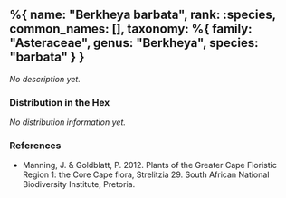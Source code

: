 %{
    name: "Berkheya barbata",
    rank: :species,
    common_names: [],
    taxonomy: %{
        family: "Asteraceae",
        genus: "Berkheya",
        species: "barbata"
    }
}
---

*No description yet.*

<!-- read more -->

### Distribution in the Hex

*No distribution information yet.*

### References

* Manning, J. & Goldblatt, P. 2012. Plants of the Greater Cape Floristic Region 1: the Core Cape flora, Strelitzia 29. South African National Biodiversity Institute, Pretoria.